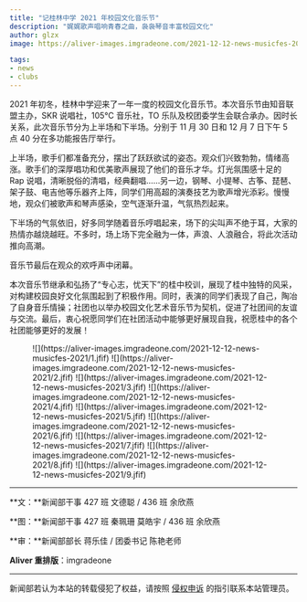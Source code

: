 ```yaml
---
title: "记桂林中学 2021 年校园文化音乐节"
description: "娓娓歌声唱响青春之曲，袅袅琴音丰富校园文化"
author: glzx
image: https://aliver-images.imgradeone.com/2021-12-12-news-musicfes-2021/9.jfif

tags:
- news
- clubs
---
```


2021 年初冬，桂林中学迎来了一年一度的校园文化音乐节。本次音乐节由知音联盟主办，SKR 说唱社，105°C 音乐社，TO 乐队及校团委学生会联合承办。因时长关系，此次音乐节分为上半场和下半场。分别于 11 月 30 日和 12 月 7 日下午 5 点 40 分在多功能报告厅举行。

上半场，歌手们都准备充分，摆出了跃跃欲试的姿态。观众们兴致勃勃，情绪高涨。歌手们的深厚唱功和优美歌声展现了他们的音乐才华。灯光氛围感十足的 Rap 说唱，清晰脱俗的清唱，经典翻唱……另一边，钢琴、小提琴、古筝、琵琶、架子鼓、电吉他等乐器齐上阵，同学们用高超的演奏技艺为歌声增光添彩。慢慢地，观众们被歌声和琴声感染，空气逐渐升温，气氛热烈起来。

下半场的气氛依旧，好多同学随着音乐哼唱起来，场下的尖叫声不绝于耳，大家的热情亦越烧越旺。不多时，场上场下完全融为一体，声浪、人浪融合，将此次活动推向高潮。

音乐节最后在观众的欢呼声中闭幕。

本次音乐节继承和弘扬了“专心志，忧天下”的桂中校训，展现了桂中独特的风采，对构建校园良好文化氛围起到了积极作用。同时，表演的同学们表现了自己，陶冶了自身音乐情操；社团也以举办校园文化艺术音乐节为契机，促进了社团间的友谊与交流。最后，衷心祝愿同学们在社团活动中能够更好展现自我，祝愿桂中的各个社团能够更好的发展！

<figure class="third" markdown="1">
![](https://aliver-images.imgradeone.com/2021-12-12-news-musicfes-2021/1.jfif)
![](https://aliver-images.imgradeone.com/2021-12-12-news-musicfes-2021/2.jfif)
![](https://aliver-images.imgradeone.com/2021-12-12-news-musicfes-2021/3.jfif)
![](https://aliver-images.imgradeone.com/2021-12-12-news-musicfes-2021/4.jfif)
![](https://aliver-images.imgradeone.com/2021-12-12-news-musicfes-2021/5.jfif)
![](https://aliver-images.imgradeone.com/2021-12-12-news-musicfes-2021/6.jfif)
![](https://aliver-images.imgradeone.com/2021-12-12-news-musicfes-2021/7.jfif)
![](https://aliver-images.imgradeone.com/2021-12-12-news-musicfes-2021/8.jfif)
![](https://aliver-images.imgradeone.com/2021-12-12-news-musicfes-2021/9.jfif)
</figure>

---

**文：**新闻部干事 427 班 文德聪 / 436 班 余欣燕

**图：**新闻部干事 427 班 秦珮珊 莫皓宇 / 436 班 余欣燕

**审：**新闻部部长 蒋乐佳 / 团委书记 陈艳老师

**Aliver 重排版**：imgradeone

---

新闻部若认为本站的转载侵犯了权益，请按照 [侵权申诉](https://glzx.lfdevs.com/aliver/helloworld/#侵权申诉) 的指引联系本站管理员。
